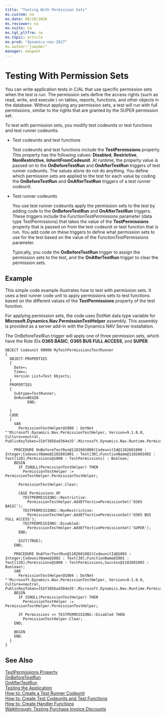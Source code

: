 ```yaml
---
title: "Testing With Permission Sets"
ms.custom: na
ms.date: 09/20/2016
ms.reviewer: na
ms.suite: na
ms.tgt_pltfrm: na
ms.topic: article
ms-prod: "dynamics-nav-2017"
ms.author:"jswymer"
manager: edupont
---
```



# Testing With Permission Sets
You can write application tests in C/AL that use specific permission sets when the test is run. The permission sets define the access rights (such as read, write, and execute ) on tables, reports, functions, and other objects in the database. Without applying any permission sets, a test will run with full permissions, similar to the rights that are granted by the SUPER permission set.

To test with permission sets, you modify test codeunits or test functions and test runner codeunits.

-   Test codeunits and test functions

    Test codeunits and test functions include the **TestPermissions** property. This  property has the following values: **Disabled**, **Restrictive**, **NonRestrictive**, **InheritFromCodeunit**. At runtime, the property value is passed on to the **OnBeforeTestRun** and **OnAfterTestRun** triggers of test runner codeunits. The values alone do not do anything. You define which permission sets are applied to the test for each value by coding the **OnBeforeTestRun** and **OnAfterTestRun** triggers of a test runner codeunit.
*   Test runner codeunits

    You use test runner codeunits apply the permission sets to the test by adding code to the **OnBeforeTestRun** and **OnAfterTestRun** triggers. These triggers include the *FunctionTestPermissions* parameter (data type TestPermissions) that takes the value of the **TestPermissions** property that is passed on from the test codeunit or test function that is run. You add code on these triggers to define what permission sets to use for the test based on the value of the *FunctionTestPermissions* parameter.

    Typically, you code the **OnBeforeTestRun** trigger to assign the permission sets to the test, and the **OnAfterTestRun** trigger to clear the permission sets.

## Example
This simple code example illustrates how to test with permission sets. It uses a test runner code unit to apply permissions sets to test functions based on the different values of the **TestPermissions** property of the test function.

For applying permission sets, the code uses DotNet data type variable for **Microsoft.Dynamics.Nav.PermissionTestHelper** assembly. This assembly is provided as a server add-in with the Dynamics NAV Server installation.

The OnBeforeTestRun trigger will apply one of three permission sets, which have the Role IDs **O365 BASIC**, **O365 BUS FULL ACCESS**, and **SUPER**.

```
OBJECT Codeunit 90000 MyTestPermissionsTestRunner
{
  OBJECT-PROPERTIES
  {
    Date=;
    Time=;
    Version List=Test Objects;
  }
  PROPERTIES
  {
    Subtype=TestRunner;
    OnRun=BEGIN
          END;

  }
  CODE
  {
    VAR
      PermissionTestHelper@1000 : DotNet "'Microsoft.Dynamics.Nav.PermissionTestHelper, Version=9.1.0.0, Culture=neutral, PublicKeyToken=31bf3856ad364e35'.Microsoft.Dynamics.Nav.Runtime.PermissionTestHelper";

    PROCEDURE OnBeforeTestRun@1102601000(CodeunitId@1102601000 : Integer;CodeunitName@1102601001 : Text[30];FunctionName@1102601002 : Text[128];Permissions@1000 : TestPermissions) : Boolean;
    BEGIN
      IF ISNULL(PermissionTestHelper) THEN
        PermissionTestHelper := PermissionTestHelper.PermissionTestHelper;

      PermissionTestHelper.Clear;

      CASE Permissions OF
        TESTPERMISSIONS::Restrictive:
          PermissionTestHelper.AddEffectivePermissionSet('O365 BASIC');
        TESTPERMISSIONS::NonRestrictive:
          PermissionTestHelper.AddEffectivePermissionSet('O365 BUS FULL ACCESS');
        TESTPERMISSIONS::Disabled:
          PermissionTestHelper.AddEffectivePermissionSet('SUPER');
      END;

      EXIT(TRUE);
    END;

    PROCEDURE OnAfterTestRun@1102601002(CodeunitId@1003 : Integer;CodeunitName@1002 : Text[30];FunctionName@1001 : Text[128];Permissions@1000 : TestPermissions;Success@1102601003 : Boolean);
    VAR
      PermissionTestHelper@1004 : DotNet "'Microsoft.Dynamics.Nav.PermissionTestHelper, Version=9.1.0.0, Culture=neutral, PublicKeyToken=31bf3856ad364e35'.Microsoft.Dynamics.Nav.Runtime.PermissionTestHelper";
    BEGIN
      IF ISNULL(PermissionTestHelper) THEN
        PermissionTestHelper := PermissionTestHelper.PermissionTestHelper;

      IF Permissions <> TESTPERMISSIONS::Disabled THEN
        PermissionTestHelper.Clear;
    END;

    BEGIN
    END.
  }
}

```
## See Also  
[TestPermissions Property](property-testpermissions.md)  
[OnBeforeTestRun](trigger-onbeforetestrun.md)  
[OnAfterTestRun](trigger-onaftertestrun.md)  
[Testing the Application](testing-testingapplication.md)  
[How to: Create a Test Runner Codeunit](testing-howcreatetestrunnercodeunit)  
[How to: Create Test Codeunits and Test Functions](testing-howcreatetestcodeunitsfunctions.md)  
[How to: Create Handler Functions](howcreatehandlerfunctions.md)  
[Walkthrough: Testing Purchase Invoice Discounts](testing-walkthroughtestingpurchaseinvoice.md)  
